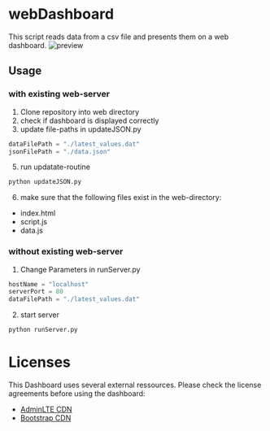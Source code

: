 # webDashboard
This script reads data from a csv file and presents them on a web dashboard.
![preview](https://user-images.githubusercontent.com/22216795/190348667-75b74867-0105-4102-b34c-18d7e2af7205.png)
## Usage
### with existing web-server
1. Clone repository into web directory
2. check if dashboard is displayed correctly
3. update file-paths in updateJSON.py
```python
dataFilePath = "./latest_values.dat"
jsonFilePath = "./data.json"
```
5. run updatate-routine
```bash
python updateJSON.py
```
6. make sure that the following files exist in the web-directory:
- index.html
- script.js
- data.js
### without existing web-server
1. Change Parameters in runServer.py
```python
hostName = "localhost"
serverPort = 80
dataFilePath = "./latest_values.dat"
```
2. start server
```bash
python runServer.py
```
# Licenses
This Dashboard uses several external ressources. Please check the license agreements before using the dashboard:
- [AdminLTE CDN](https://adminlte.io/docs/3.2/license.html)
- [Bootstrap CDN](https://icons.getbootstrap.com/)

